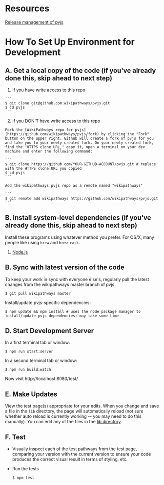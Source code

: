 # Resources

[Release management of pvjs](https://docs.google.com/a/gladstone.ucsf.edu/document/d/1F_byBNbX--BAduMOUPiHauith7NJ5kBzzIdSDt9q2gM/edit?usp=sharing)

# How To Set Up Environment for Development

## A. Get a local copy of the code (if you've already done this, skip ahead to next step)

  1. If you have write access to this repo

    ```
    $ git clone git@github.com:wikipathways/pvjs.git
    $ cd pvjs
    ```

  2. If you DON'T have write access to this repo

    Fork the [WikiPathways repo for pvjs](https://github.com/wikipathways/pvjs/fork) by clicking the "Fork" button on the upper right. Github will create a fork of pvjs for you and take you to your newly created fork. On your newly created fork, find the "HTTPS clone URL," copy it, open a terminal on your dev machine and enter the following command:

    ```
    $ git clone https://github.com/YOUR-GITHUB-ACCOUNT/pvjs.git # replace with the HTTPS clone URL you copied
    $ cd pvjs
    ```

    Add the wikipathways pvjs repo as a remote named "wikipathways"

    ```
    $ git remote add wikipathways https://github.com/wikipathways/pvjs.git
    ```

## B. Install system-level dependencies (if you've already done this, skip ahead to next step)

  Install these programs using whatever method you prefer. For OS/X, many people like using `brew` and `brew cask`.

  1. [Node.js](http://nodejs.org/download/)

## B. Sync with latest version of the code

  To keep your work in sync with everyone else's, regularly pull the latest changes from the wikipathways master branch of pvjs:

  ```
  $ git pull wikipathways master
  ```

  Install/update pvjs-specific dependencies:

  ```
  $ npm update && npm install # uses the node package manager to install/update pvjs dependencies; may take some time
  ```

## D. Start Development Server

  In a first terminal tab or window:

  ```
  $ npm run start:server
  ```

  In a second terminal tab or window:

  ```
  $ npm run build:watch
  ```

  Now visit http://localhost:8080/test/

## E. Make Updates

View the test page(s) appropriate for your edits. When you change and save a file in the `lib` directory, the page will automatically reload (not sure whether auto reload is currently working -- you may need to do this manually). You can edit any of the files in the [lib directory](https://github.com/wikipathways/pvjs/tree/master/lib).

## F. Test

* Visually inspect each of the test pathways from the test page, comparing your version with the current version to ensure your code produces the correct visual result in terms of styling, etc.
* Run the tests

  ```
  $ npm test
  ```
